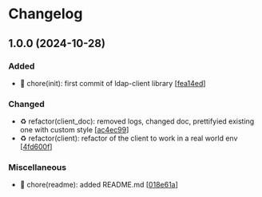 # Changelog

<a name="1.0.0"></a>
## 1.0.0 (2024-10-28)

### Added

- 🎉 chore(init): first commit of ldap-client library [[fea14ed](https://github.com/Velluso/ldap-client/commit/fea14ed820bde443944dce33f29156f67590c52b)]

### Changed

- ♻️ refactor(client_doc): removed logs, changed doc, prettifyied existing one with custom style [[ac4ec99](https://github.com/Velluso/ldap-client/commit/ac4ec9956a1461c9221b960f8438fdaa6ef75084)]
- ♻️ refactor(client): refactor of the client to work in a real world env [[4fd600f](https://github.com/Velluso/ldap-client/commit/4fd600fab07543f5c399482d52794a22fc26c8df)]

### Miscellaneous

- 📝 chore(readme): added README.md [[018e61a](https://github.com/Velluso/ldap-client/commit/018e61a841fdb7d92dc0a9dc86f6b16c220f61be)]


